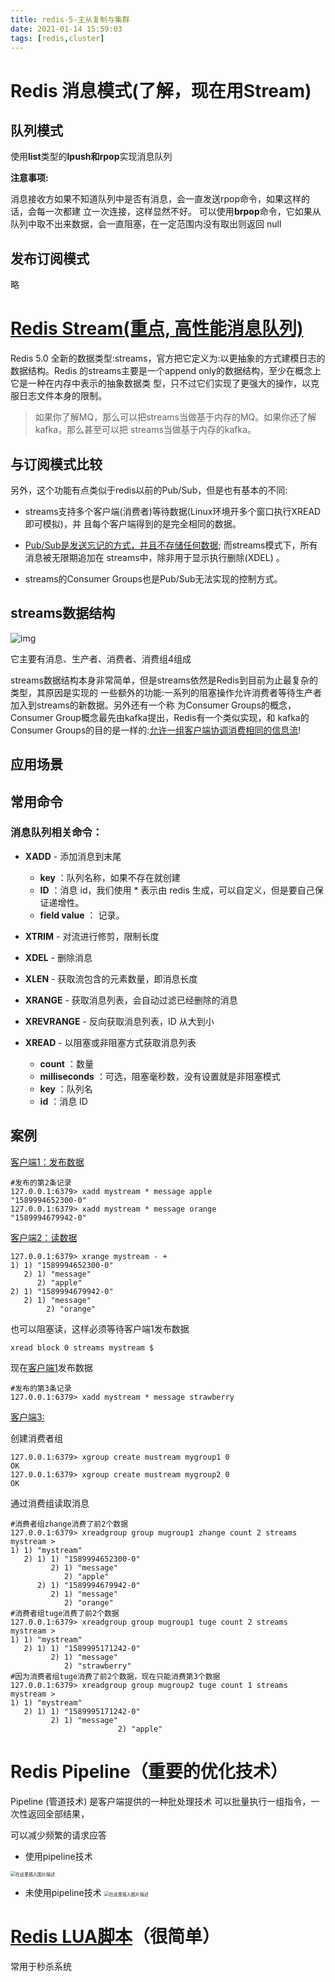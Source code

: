 ```yaml
---
title: redis-5-主从复制与集群
date: 2021-01-14 15:59:03
tags: [redis,cluster]
---
```


# **Redis** **消息模式(了解，现在用**Stream)

## **队列模式** 

使用**list**类型的**lpush和rpop**实现消息队列

**注意事项:**

消息接收方如果不知道队列中是否有消息，会一直发送rpop命令，如果这样的话，会每一次都建 立一次连接，这样显然不好。 可以使用**brpop**命令，它如果从队列中取不出来数据，会一直阻塞，在一定范围内没有取出则返回 null

## **发布订阅模式**

略



# [Redis Stream(重点, 高性能消息队列)](https://www.runoob.com/redis/redis-stream.html)

Redis 5.0 全新的数据类型:streams，官方把它定义为:以更抽象的方式建模日志的数据结构。Redis 的streams主要是一个append only的数据结构，至少在概念上它是一种在内存中表示的抽象数据类 型，只不过它们实现了更强大的操作，以克服日志文件本身的限制。

> 如果你了解MQ，那么可以把streams当做基于内存的MQ。如果你还了解kafka，那么甚至可以把 streams当做基于内存的kafka。

## 与订阅模式比较

另外，这个功能有点类似于redis以前的Pub/Sub，但是也有基本的不同:

- streams支持多个客户端(消费者)等待数据(Linux环境开多个窗口执行XREAD即可模拟)，并 且每个客户端得到的是完全相同的数据。 
- [Pub/Sub是发送忘记的方式，并且不存储任何数据](Pub/Sub是发送忘记的方式，并且不存储任何数据); 而streams模式下，所有消息被无限期追加在 streams中，除非用于显示执行删除(XDEL) 。 <!--像不像Kafka，不过kafka存磁盘，Redis存缓存-->

- streams的Consumer Groups也是Pub/Sub无法实现的控制方式。 

## streams数据结构

<img src="https://www.runoob.com/wp-content/uploads/2020/09/en-us_image_0167982791.png" alt="img"  />

它主要有消息、生产者、消费者、消费组4组成

streams数据结构本身非常简单，但是streams依然是Redis到目前为止最复杂的类型，其原因是实现的 一些额外的功能:一系列的阻塞操作允许消费者等待生产者加入到streams的新数据。另外还有一个称 为Consumer Groups的概念，Consumer Group概念最先由kafka提出，Redis有一个类似实现，和 kafka的Consumer Groups的目的是一样的:[允许一组客户端协调消费相同的信息流]()!

## 应用场景

## 常用命令

### **消息队列相关命令：**

- **XADD** - 添加消息到末尾
  - **key** ：队列名称，如果不存在就创建
  - **ID** ：消息 id，我们使用 * 表示由 redis 生成，可以自定义，但是要自己保证递增性。
  - **field value** ： 记录。
- **XTRIM** - 对流进行修剪，限制长度
- **XDEL** - 删除消息
- **XLEN** - 获取流包含的元素数量，即消息长度
- **XRANGE** - 获取消息列表，会自动过滤已经删除的消息
- **XREVRANGE** - 反向获取消息列表，ID 从大到小

- **XREAD** - 以阻塞或非阻塞方式获取消息列表
  - **count** ：数量
  - **milliseconds** ：可选，阻塞毫秒数，没有设置就是非阻塞模式
  - **key** ：队列名
  - **id** ：消息 ID

## 案例

[客户端1：发布数据]()

```shell
#发布的第2条记录
127.0.0.1:6379> xadd mystream * message apple
"1589994652300-0"
127.0.0.1:6379> xadd mystream * message orange
"1589994679942-0"
```

[客户端2：读数据]()

```shell
127.0.0.1:6379> xrange mystream - +
1) 1) "1589994652300-0"
   2) 1) "message"
      2) "apple"
2) 1) "1589994679942-0"
   2) 1) "message"
   		2) "orange"
```

也可以阻塞读，这样必须等待客户端1发布数据

```
xread block 0 streams mystream $
```

现在[客户端1]()发布数据

```shell
#发布的第3条记录
127.0.0.1:6379> xadd mystream * message strawberry  
```

[客户端3:]()

创建消费者组

```shell
127.0.0.1:6379> xgroup create mustream mygroup1 0
OK
127.0.0.1:6379> xgroup create mustream mygroup2 0
OK
```

通过消费组读取消息

```shell
#消费者组zhange消费了前2个数据
127.0.0.1:6379> xreadgroup group mugroup1 zhange count 2 streams mystream >
1) 1) "mystream"
   2) 1) 1) "1589994652300-0"
         2) 1) "message"
            2) "apple"
      2) 1) "1589994679942-0"
         2) 1) "message"
            2) "orange"
#消费者组tuge消费了前2个数据
127.0.0.1:6379> xreadgroup group mugroup1 tuge count 2 streams mystream >
1) 1) "mystream"
   2) 1) 1) "1589995171242-0"
         2) 1) "message"
            2) "strawberry"
#因为消费者组tuge消费了前2个数据，现在只能消费第3个数据     
127.0.0.1:6379> xreadgroup group mugroup2 tuge count 1 streams mystream >
1) 1) "mystream"
   2) 1) 1) "1589995171242-0"
         2) 1) "message"
						2) "apple"
```



# **Redis Pipeline**（重要的优化技术）

Pipeline (管道技术) 是客户端提供的一种批处理技术 可以批量执行一组指令，一次性返回全部结果，

可以减少频繁的请求应答

- 使用pipeline技术

<img src="https://img-blog.csdnimg.cn/20181122105251930.png?x-oss-process=image/watermark,type_ZmFuZ3poZW5naGVpdGk,shadow_10,text_aHR0cHM6Ly9ibG9nLmNzZG4ubmV0L3cxbGd5,size_16,color_FFFFFF,t_70" alt="在这里插入图片描述" style="zoom:50%;" />

- 未使用pipeline技术
  <img src="https://img-blog.csdnimg.cn/20181122105343203.png?x-oss-process=image/watermark,type_ZmFuZ3poZW5naGVpdGk,shadow_10,text_aHR0cHM6Ly9ibG9nLmNzZG4ubmV0L3cxbGd5,size_16,color_FFFFFF,t_70" alt="在这里插入图片描述" style="zoom:50%;" />



# [Redis LUA脚本](https://www.runoob.com/redis/redis-scripting.html)（很简单）

常用于秒杀系统

